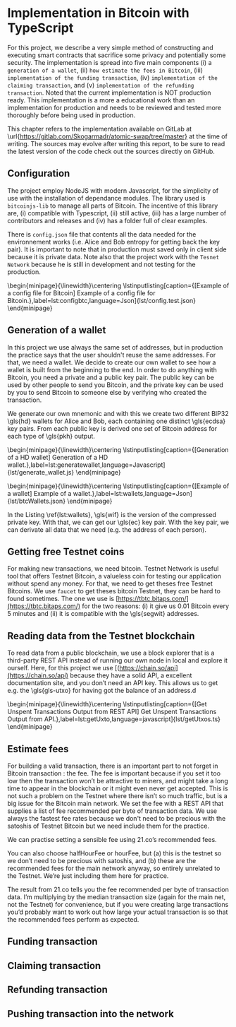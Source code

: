 # Implementation in Bitcoin with TypeScript

For this project, we  describe a very simple method of constructing and executing smart contracts that sacrifice some privacy and potentially some security. The implementation is spread into five main components (i) a `generation of a wallet`, (ii) `how estimate the fees in Bitcoin`, (iii) `implementation of the funding transaction`, (iv) `implementation of the claiming transaction`, and (v) `implementation of the refunding transaction`. Noted that the current
implementation is NOT production ready. This implementation is a more a educational work than an implementation for production and needs to be
reviewed and tested more thoroughly before being used in production.

This chapter refers to the implementation available on GitLab at
\url{https://gitlab.com/Skogarmadr/atomic-swap/tree/master} at the time of
writing. The sources may evolve after writing this report, to be sure to read
the latest version of the code check out the sources directly on GitHub.

## Configuration

The project employ NodeJS with modern Javascript, for the simplicity of use with the installation of dependance modules. The library used  is  `bitcoinjs-lib` to manage all parts of Bitcoin. The incentive of this library are, (i) compatible with Typescript, (ii) still active, (iii) has a large number of contributors and releases and (iv) has a folder full of clear examples.

There is `config.json` file that contents all the data needed for the environnement works (i.e. Alice and Bob entropy for getting back the key pair). It is important to note that in production must saved only in client side because it is private data. Note also that the project work with the `Tesnet Network` because he is still in development and not testing for the production.

\begin{minipage}{\linewidth}\centering
\lstinputlisting[caption={[Example of a config file for Bitcoin] Example of a config file for Bitcoin.},label=lst:configbtc,language=Json]{lst/config.test.json}
\end{minipage}


## Generation of a wallet

In this project we use always the same set of addresses, but in production the practice says that the user shouldn't reuse the same addresses. For that, we need a wallet. We decide to create our own wallet to see how a wallet is built from the beginning to the end. In order to do anything with Bitcoin, you need a private and a public key pair. The public key can be used by other people to send you Bitcoin, and the private key can be used by you to send Bitcoin to someone else by verifying who created the transaction.

We generate our own mnemonic and with this we create two different BIP32  \gls{hd} wallets for Alice and Bob, each containing one distinct \gls{ecdsa} key pairs. From each public key is derived one set of Bitcoin address for each type of \gls{pkh} output.

\begin{minipage}{\linewidth}\centering
\lstinputlisting[caption={[Generation of a HD wallet] Generation of a HD wallet.},label=lst:generatewallet,language=Javascript]{lst/generate_wallet.js}
\end{minipage}

\begin{minipage}{\linewidth}\centering
\lstinputlisting[caption={[Example of a wallet] Example of a wallet.},label=lst:wallets,language=Json]{lst/btcWallets.json}
\end{minipage}

In the Listing \ref{lst:wallets}, \gls{wif} is the version of the compressed private key. With that, we can get our \gls{ec} key pair. With the key pair, we can derivate all data that we need (e.g. the address of each person).


## Getting free Testnet coins

For making new transactions, we need bitcoin. Testnet Network is useful tool that offers Testnet Bitcoin, a valueless coin for testing our application without spend any money. For that, we need to get theses free Testnet Bitcoins. We use `faucet` to get theses bitcoin Testnet, they can be hard to found sometimes. The one we use is [https://tbtc.bitaps.com/](https://tbtc.bitaps.com/) for the two reasons: (i) it give us 0.01 Bitcoin every 5 minutes and (ii) it is compatible with the \gls{segwit} addresses.


## Reading data from the Testnet blockchain

To read data from a public blockchain, we use a block explorer that is a third-party REST API instead of running our own node in local and explore it ourself. Here, for this project we use [(https://chain.so/api](https://chain.so/api) because they have a solid API, a excellent documentation site, and you don’t need an API key. This allows us to get e.g. the \gls{gls-utxo} for having got the balance of an address.d

\begin{minipage}{\linewidth}\centering
\lstinputlisting[caption={[Get Unspent Transactions Output from REST API] Get Unspent Transactions Output from API.},label=lst:getUxto,language=javascript]{lst/getUtxos.ts}
\end{minipage}


## Estimate fees

For building a valid transaction, there is an important part to not forget in Bitcoin transaction : the fee. The fee is important because if you set it too low then the transaction won’t be attractive to miners, and might take a long time to appear in the blockchain or it might even never get accepted. This is not such a problem on the Testnet where there isn’t so much traffic, but is a big issue for the Bitcoin main network. We set the fee with a REST API that supplies a list of fee recommended per byte of transaction data. We use always the fastest fee rates because we don't need to be precious with the satoshis of Testnet Bitcoin but we need include them for the practice.


We can practise setting a sensible fee using 21.co’s recommended fees.

You can also choose halfHourFee or hourFee, but (a) this is the testnet so we don’t need to be precious with satoshis, and (b) these are the recommended fees for the main network anyway, so entirely unrelated to the Testnet. We’re just including them here for practice.

The result from 21.co tells you the fee recommended per byte of transaction data. I’m multiplying by the median transaction size (again for the main net, not the Testnet) for convenience, but if you were creating large transactions you’d probably want to work out how large your actual transaction is so that the recommended fees perform as expected.

## Funding transaction

## Claiming transaction

## Refunding transaction

## Pushing transaction into the network  